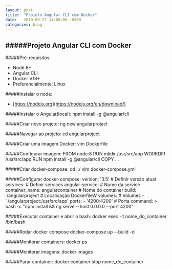 ```yaml
---
layout: post
title:  "Projeto Angular CLI com Docker"
date:   2019-09-27 14:00:00 -0300
categories: blog
---
```


#####Projeto Angular CLI com Docker
---
#####Pré-requisitos:
-	Node 8+
-	Angular CLI
-	Docker V18+
-	Preferencialmente: Linux

#####Instalar o node:
-   [https://nodejs.org](https://nodejs.org/en/download/)

#####Instalar o Angular(local):
    npm install -g @angular/cli

#####Criar novo projeto:
    ng new angularproject

#####Navegar ao projeto:
    cd angularproject

#####Criar uma imagem Docker:
    vim Dockerfile

#####Configurar imagem:
    FROM node:8
    RUN mkdir /usr/src/app
    WORKDIR /usr/src/app
    RUN npm install -g @angular/cli
    COPY . .

#####Criar docker-compose:
    cd ../
    vim docker-compose.yml

#####Configurar docker-compose:
    version: '3.5' # Definir versão atual
    services: # Definir services
      angular-service: # Nome da service
        container_name: angularcontainer # Nome do container
        build: ./angularproject # Localicação DockerfileW
        volumes: # Volumes
          - './angularproject:/usr/src/app'
        ports:
          - '4200:4200' # Porta
        command: >
          bash -c "npm install && ng serve --host 0.0.0.0 --port 4200"

#####Executar container e abrir o bash:
    docker exec -it nome_do_container /bin/bash

#####Rodar docker compose
    docker-compose up --build -d

#####Monitorar containers:
    docker ps

#####Monitorar imagens:
    docker images

#####Parar container:
    docker container stop nome_do_container
